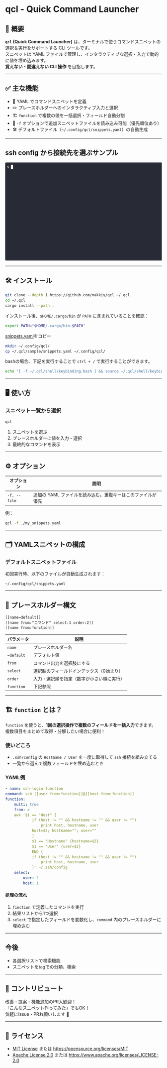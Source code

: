 # qcl - Quick Command Launcher

## 🚀 概要
**`qcl` (Quick Command Launcher)** は、ターミナルで使うコマンドスニペットの選択＆実行をサポートする CLI ツールです。  
スニペットは YAML ファイルで管理し、インタラクティブな選択・入力で動的に値を埋め込みます。  
**覚えない・間違えない CLI 操作** を目指します。

---

## ✅ 主な機能
- 🔖 YAML でコマンドスニペットを定義
- ✏️ プレースホルダーへのインタラクティブ入力と選択
- 🏗️ `function` で複数の値を一括選択・フィールド自動分割
- 📂 `-f` オプションで追加スニペットファイルを読み込み可能（優先順位あり）
- 🛠️ デフォルトファイル（`~/.config/qcl/snippets.yaml`）の自動生成

---

## ssh config から接続先を選ぶサンプル
![demo](docs/demo.gif)

---

## 🛠️ インストール
```bash
git clone --depth 1 https://github.com/nakkiy/qcl ~/.qcl
cd ~/.qcl
cargo install --path .
```

インストール後、`$HOME/.cargo/bin` が `PATH` に含まれていることを確認：
```bash
export PATH="$HOME/.cargo/bin:$PATH"
```

[snippets.yaml](sample/snippets.yaml)をコピー
```bash
mkdir ~/.config/qcl/
cp ~/.qcl/sample/snippets.yaml ~/.config/qcl/
```

bashの場合、下記を実行することで `ctrl + /` で実行することができます。
```bash
echo "[ -f ~/.qcl/shell/keybinding.bash ] && source ~/.qcl/shell/keybinding.bash" >> ~/.bashrc
```

---

## 🖥️ 使い方
### スニペット一覧から選択
```bash
qcl
```

1. スニペットを選ぶ
1. プレースホルダーに値を入力・選択
1. 最終的なコマンドを表示

---

## ⚙️ オプション
| オプション      | 説明                                               |
|-----------------|----------------------------------------------------|
| `-f, --file`    | 追加の YAML ファイルを読み込む。重複キーはこのファイルが優先 |

例：
```bash
qcl -f ./my_snippets.yaml
```

---

## 🗂️ YAMLスニペットの構成
### デフォルトスニペットファイル
初回実行時、以下のファイルが自動生成されます：
```
~/.config/qcl/snippets.yaml
```

---

## 🔡 プレースホルダー構文
```
[[name=default]]
[[name from:"コマンド" select:1 order:2]]
[[name from:function]]
```

| パラメータ   | 説明                                                        |
|--------------|-------------------------------------------------------------|
| `name`       | プレースホルダー名                                          |
| `=default`   | デフォルト値                                                |
| `from`       | コマンド出力を選択肢にする                                  |
| `select`     | 選択肢のフィールドインデックス（0始まり）                   |
| `order`      | 入力・選択順を指定（数字が小さい順に実行）                  |
| `function`   | 下記参照                                                    |

---

## 🏗️ `function` とは？
`function` を使うと、**1回の選択操作で複数のフィールドを一括入力**できます。  
複数項目をまとめて取得・分解したい場合に便利！

### 使いどころ
- `.ssh/config` の `Hostname / User` を一度に取得して `ssh` 接続を組み立てる
- 一覧から選んで複数フィールドを埋め込むとき

### YAML例
```yaml
- name: ssh-login-function
command: ssh [[user from:function]]@[[host from:function]]
function:
    multi: true
    from: >
    awk '$1 == "Host" {
            if (host != "" && hostname != "" && user != "")
                print host, hostname, user
            host=$2; hostname=""; user=""
            }
            $1 == "Hostname" {hostname=$2}
            $1 == "User" {user=$2}
            END {
            if (host != "" && hostname != "" && user != "")
                print host, hostname, user
            }' ~/.ssh/config
    select:
        user: 2
        host: 1
```

#### 処理の流れ
1. `finction` で定義したコマンドを実行
1. 結果リストから1つ選択
1. `select` で指定したフィールドを変数化し、`command` 内のプレースホルダーに埋め込む

---

## 今後
- 各選択リストで検索機能
- スニペットをtagでの分類、検索

---

## 🤝 コントリビュート
改善・提案・機能追加のPR大歓迎！  
「こんなスニペット作ってみた」でもOK！  
気軽にIssue・PRお願いします 🙌

---

## 📝 ライセンス
- [MIT License](LICENSE-MIT) または https://opensource.org/licenses/MIT
- [Apache License 2.0](LICENSE-APACHE) または https://www.apache.org/licenses/LICENSE-2.0

